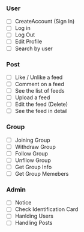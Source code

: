 ### User

- [ ] CreateAccount (Sign In)
- [ ] Log in
- [ ] Log Out
- [ ] Edit Profile
- [ ] Search by user

### Post

- [ ] Like / Unlike a feed
- [ ] Comment on a feed
- [ ] See the list of feeds
- [ ] Upload a feed
- [ ] Edit the feed (Delete)
- [ ] See the feed in detail

### Group

- [ ] Joining Group
- [ ] Withdraw Group
- [ ] Follow Group
- [ ] Unfllow Group
- [ ] Get Group Info
- [ ] Get Group Memebers

### Admin

- [ ] Notice
- [ ] Check Identification Card
- [ ] Hanlding Users
- [ ] Handling Posts

